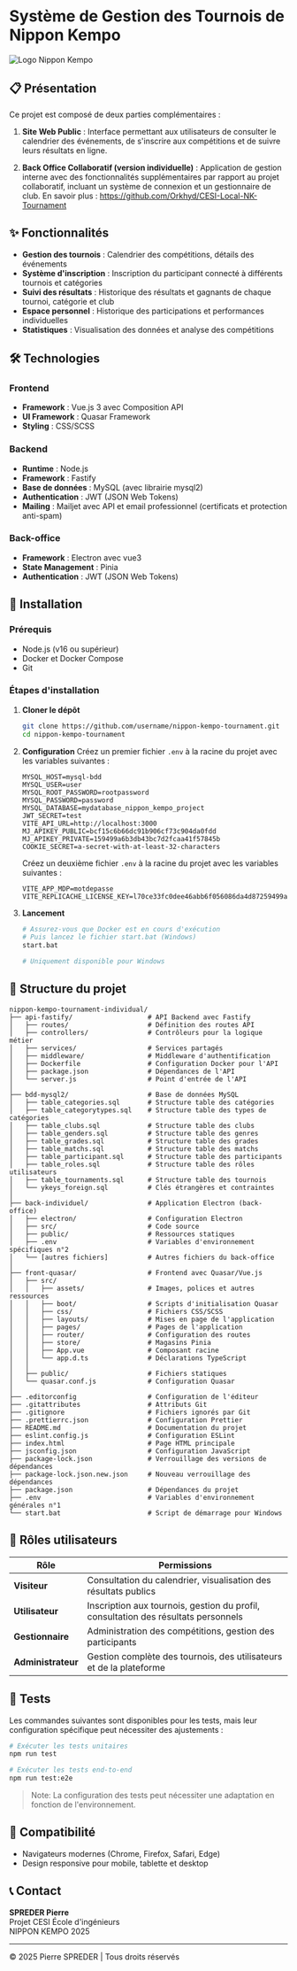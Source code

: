 # Système de Gestion des Tournois de Nippon Kempo

![Logo Nippon Kempo](./front-quasar/src/assets/logo.png)

## 📋 Présentation

Ce projet est composé de deux parties complémentaires :

1. **Site Web Public** : Interface permettant aux utilisateurs de consulter le calendrier des événements, de s'inscrire aux compétitions et de suivre leurs résultats en ligne.

2. **Back Office Collaboratif (version individuelle)** : Application de gestion interne avec des fonctionnalités supplémentaires par rapport au projet collaboratif, incluant un système de connexion et un gestionnaire de club. En savoir plus : https://github.com/Orkhyd/CESI-Local-NK-Tournament

## ✨ Fonctionnalités

- **Gestion des tournois** : Calendrier des compétitions, détails des événements
- **Système d'inscription** : Inscription du participant connecté à différents tournois et catégories
- **Suivi des résultats** : Historique des résultats et gagnants de chaque tournoi, catégorie et club
- **Espace personnel** : Historique des participations et performances individuelles
- **Statistiques** : Visualisation des données et analyse des compétitions

## 🛠️ Technologies

### Frontend
- **Framework** : Vue.js 3 avec Composition API
- **UI Framework** : Quasar Framework
- **Styling** : CSS/SCSS

### Backend
- **Runtime** : Node.js
- **Framework** : Fastify
- **Base de données** : MySQL (avec librairie mysql2)
- **Authentication** : JWT (JSON Web Tokens)
- **Mailing** : Mailjet avec API et email professionnel (certificats et protection anti-spam)

### Back-office
- **Framework** : Electron avec vue3
- **State Management** : Pinia
- **Authentication** : JWT (JSON Web Tokens)

## 🚀 Installation

### Prérequis
- Node.js (v16 ou supérieur)
- Docker et Docker Compose
- Git

### Étapes d'installation

1. **Cloner le dépôt**
   ```bash
   git clone https://github.com/username/nippon-kempo-tournament.git
   cd nippon-kempo-tournament
   ```

2. **Configuration**
   Créez un premier fichier `.env` à la racine du projet avec les variables suivantes :
   ```
   MYSQL_HOST=mysql-bdd
   MYSQL_USER=user
   MYSQL_ROOT_PASSWORD=rootpassword
   MYSQL_PASSWORD=password
   MYSQL_DATABASE=mydatabase_nippon_kempo_project
   JWT_SECRET=test
   VITE_API_URL=http://localhost:3000
   MJ_APIKEY_PUBLIC=bcf15c6b66dc91b906cf73c904da0fdd
   MJ_APIKEY_PRIVATE=159499a6b3db43bc7d2fcaa41f57845b
   COOKIE_SECRET=a-secret-with-at-least-32-characters
   ```
      Créez un deuxième fichier `.env` à la racine du projet avec les variables suivantes :
   ```
   VITE_APP_MDP=motdepasse
   VITE_REPLICACHE_LICENSE_KEY=l70ce33fc0dee46abb6f056086da4d87259499a6b3db43bc7d2fcaa41f57845b
   ```

3. **Lancement**
   ```bash
   # Assurez-vous que Docker est en cours d'exécution
   # Puis lancez le fichier start.bat (Windows)
   start.bat
   
   # Uniquement disponible pour Windows
   ```

## 📁 Structure du projet

```
nippon-kempo-tournament-individual/
├── api-fastify/                   # API Backend avec Fastify
│   ├── routes/                    # Définition des routes API
│   ├── controllers/               # Contrôleurs pour la logique métier
│   ├── services/                  # Services partagés
│   ├── middleware/                # Middleware d'authentification
│   ├── Dockerfile                 # Configuration Docker pour l'API
│   ├── package.json               # Dépendances de l'API
│   └── server.js                  # Point d'entrée de l'API
│
├── bdd-mysql2/                    # Base de données MySQL
│   ├── table_categories.sql       # Structure table des catégories
│   ├── table_categorytypes.sql    # Structure table des types de catégories
│   ├── table_clubs.sql            # Structure table des clubs
│   ├── table_genders.sql          # Structure table des genres
│   ├── table_grades.sql           # Structure table des grades
│   ├── table_matchs.sql           # Structure table des matchs
│   ├── table_participant.sql      # Structure table des participants
│   ├── table_roles.sql            # Structure table des rôles utilisateurs
│   ├── table_tournaments.sql      # Structure table des tournois
│   └── ykeys_foreign.sql          # Clés étrangères et contraintes
│
├── back-individuel/               # Application Electron (back-office)
│   ├── electron/                  # Configuration Electron
│   ├── src/                       # Code source
│   ├── public/                    # Ressources statiques
│   ├── .env                       # Variables d'environnement spécifiques n°2
│   └── [autres fichiers]          # Autres fichiers du back-office
│
├── front-quasar/                  # Frontend avec Quasar/Vue.js
│   ├── src/
│   │   ├── assets/                # Images, polices et autres ressources
│   │   ├── boot/                  # Scripts d'initialisation Quasar
│   │   ├── css/                   # Fichiers CSS/SCSS
│   │   ├── layouts/               # Mises en page de l'application
│   │   ├── pages/                 # Pages de l'application
│   │   ├── router/                # Configuration des routes
│   │   ├── store/                 # Magasins Pinia
│   │   ├── App.vue                # Composant racine
│   │   └── app.d.ts               # Déclarations TypeScript
│   │
│   ├── public/                    # Fichiers statiques
│   └── quasar.conf.js             # Configuration Quasar
│
├── .editorconfig                  # Configuration de l'éditeur
├── .gitattributes                 # Attributs Git
├── .gitignore                     # Fichiers ignorés par Git
├── .prettierrc.json               # Configuration Prettier
├── README.md                      # Documentation du projet
├── eslint.config.js               # Configuration ESLint
├── index.html                     # Page HTML principale
├── jsconfig.json                  # Configuration JavaScript
├── package-lock.json              # Verrouillage des versions de dépendances
├── package-lock.json.new.json     # Nouveau verrouillage des dépendances
├── package.json                   # Dépendances du projet
├── .env                           # Variables d'environnement générales n°1
└── start.bat                      # Script de démarrage pour Windows
```

## 👥 Rôles utilisateurs

| Rôle | Permissions |
|------|-------------|
| **Visiteur** | Consultation du calendrier, visualisation des résultats publics |
| **Utilisateur** | Inscription aux tournois, gestion du profil, consultation des résultats personnels |
| **Gestionnaire** | Administration des compétitions, gestion des participants |
| **Administrateur** | Gestion complète des tournois, des utilisateurs et de la plateforme |

## 🧪 Tests

Les commandes suivantes sont disponibles pour les tests, mais leur configuration spécifique peut nécessiter des ajustements :

```bash
# Exécuter les tests unitaires
npm run test

# Exécuter les tests end-to-end
npm run test:e2e
```

> Note: La configuration des tests peut nécessiter une adaptation en fonction de l'environnement.

## 📱 Compatibilité

- Navigateurs modernes (Chrome, Firefox, Safari, Edge)
- Design responsive pour mobile, tablette et desktop

## 📞 Contact

**SPREDER Pierre**  
Projet CESI École d'ingénieurs  
NIPPON KEMPO 2025

---

&copy; 2025 Pierre SPREDER | Tous droits réservés
